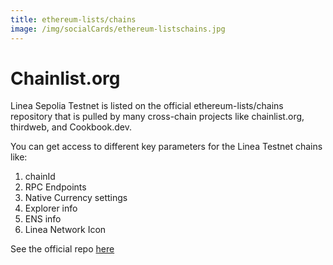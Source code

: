 ```yaml
---
title: ethereum-lists/chains
image: /img/socialCards/ethereum-listschains.jpg
---
```


# Chainlist.org

Linea Sepolia Testnet is listed on the official ethereum-lists/chains repository
that is pulled by many cross-chain projects like chainlist.org, thirdweb, and
Cookbook.dev.

You can get access to different key parameters for the Linea Testnet chains
like:

1. chainId
1. RPC Endpoints
1. Native Currency settings
1. Explorer info
1. ENS info
1. Linea Network Icon

See the official repo
[here](https://github.com/ethereum-lists/chains/blob/master/_data/chains/eip155-59141.json)
